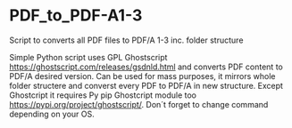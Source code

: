 # PDF_to_PDF-A1-3
Script to converts all PDF files to PDF/A 1-3 inc. folder structure

Simple Python script uses GPL Ghostscript https://ghostscript.com/releases/gsdnld.html and converts PDF content to PDF/A desired version. Can be used for mass purposes, it mirrors whole folder structere and converst every PDF to PDF/A in new structure. Except Ghostcript it requires Py pip Ghostcript module too https://pypi.org/project/ghostscript/. Don´t forget to change command depending on your OS.
